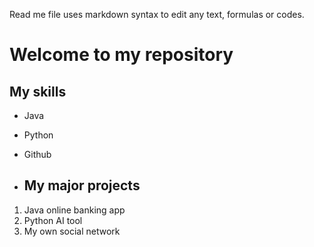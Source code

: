 Read me file uses markdown syntax to edit any text, formulas or codes.

# Welcome to my repository

## My skills
- Java
- Python
- Github

- ## My major projects
1. Java online banking app
2. Python AI tool
3. My own social network
